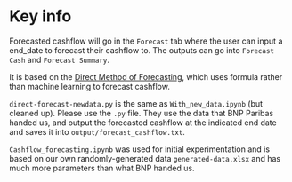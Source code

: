 # Key info

Forecasted cashflow will go in the `Forecast` tab where the user can input a end_date to forecast their cashflow to. The outputs can go into `Forecast Cash` and `Forecast Summary`.

It is based on the <a href="https://www.cashanalytics.com/differences-direct-indirect-cash-forecasting/">Direct Method of Forecasting</a>, which uses formula rather than 
machine learning to forecast cashflow.

`direct-forecast-newdata.py` is the same as `With_new_data.ipynb` (but cleaned up). Please use the `.py` file. 
They use the data that BNP Paribas handed us, and output the forecasted cashflow at the indicated end date and saves it into `output/forecast_cashflow.txt`.

`Cashflow_forecasting.ipynb` was used for initial experimentation and is based on our own randomly-generated data `generated-data.xlsx` and has much more parameters than what BNP handed us. 
